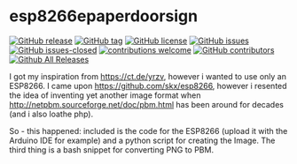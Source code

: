 # esp8266epaperdoorsign

<!---
[![start with why](https://img.shields.io/badge/start%20with-why%3F-brightgreen.svg?style=flat)](http://www.ted.com/talks/simon_sinek_how_great_leaders_inspire_action)
--->
[![GitHub release](https://img.shields.io/github/release/elbosso/esp8266epaperdoorsign/all.svg?maxAge=1)](https://GitHub.com/elbosso/esp8266epaperdoorsign/releases/)
[![GitHub tag](https://img.shields.io/github/tag/elbosso/esp8266epaperdoorsign.svg)](https://GitHub.com/elbosso/esp8266epaperdoorsign/tags/)
[![GitHub license](https://img.shields.io/github/license/elbosso/esp8266epaperdoorsign.svg)](https://github.com/elbosso/esp8266epaperdoorsign/blob/master/LICENSE)
[![GitHub issues](https://img.shields.io/github/issues/elbosso/esp8266epaperdoorsign.svg)](https://GitHub.com/elbosso/esp8266epaperdoorsign/issues/)
[![GitHub issues-closed](https://img.shields.io/github/issues-closed/elbosso/esp8266epaperdoorsign.svg)](https://GitHub.com/elbosso/esp8266epaperdoorsign/issues?q=is%3Aissue+is%3Aclosed)
[![contributions welcome](https://img.shields.io/badge/contributions-welcome-brightgreen.svg?style=flat)](https://github.com/elbosso/esp8266epaperdoorsign/issues)
[![GitHub contributors](https://img.shields.io/github/contributors/elbosso/esp8266epaperdoorsign.svg)](https://GitHub.com/elbosso/esp8266epaperdoorsign/graphs/contributors/)
[![Github All Releases](https://img.shields.io/github/downloads/elbosso/esp8266epaperdoorsign/total.svg)](https://github.com/elbosso/esp8266epaperdoorsign)

I got my inspiration from https://ct.de/yrzv, however i wanted to use only an ESP8266. I came upon https://github.com/skx/esp8266, however i resented the idea of inventing yet another image format when http://netpbm.sourceforge.net/doc/pbm.html has been around for decades (and i also loathe php).

So - this happened: included is the code for the ESP8266 (upload it with the Arduino IDE for example) and a python script for creating the Image. The third thing is a bash snippet for converting PNG to PBM.
